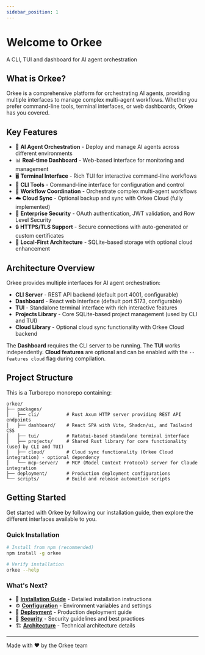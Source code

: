 ```yaml
---
sidebar_position: 1
---
```


# Welcome to Orkee

A CLI, TUI and dashboard for AI agent orchestration

## What is Orkee?

Orkee is a comprehensive platform for orchestrating AI agents, providing multiple interfaces to manage complex multi-agent workflows. Whether you prefer command-line tools, terminal interfaces, or web dashboards, Orkee has you covered.

## Key Features

- 🤖 **AI Agent Orchestration** - Deploy and manage AI agents across different environments
- 📊 **Real-time Dashboard** - Web-based interface for monitoring and management
- 🖥️ **Terminal Interface** - Rich TUI for interactive command-line workflows
- 🔧 **CLI Tools** - Command-line interface for configuration and control
- 🔗 **Workflow Coordination** - Orchestrate complex multi-agent workflows
- ☁️ **Cloud Sync** - Optional backup and sync with Orkee Cloud (fully implemented)
- 🔐 **Enterprise Security** - OAuth authentication, JWT validation, and Row Level Security
- 🔒 **HTTPS/TLS Support** - Secure connections with auto-generated or custom certificates
- 💾 **Local-First Architecture** - SQLite-based storage with optional cloud enhancement

## Architecture Overview

Orkee provides multiple interfaces for AI agent orchestration:

- **CLI Server** - REST API backend (default port 4001, configurable)
- **Dashboard** - React web interface (default port 5173, configurable)
- **TUI** - Standalone terminal interface with rich interactive features
- **Projects Library** - Core SQLite-based project management (used by CLI and TUI)
- **Cloud Library** - Optional cloud sync functionality with Orkee Cloud backend

The **Dashboard** requires the CLI server to be running. The **TUI** works independently. **Cloud features** are optional and can be enabled with the `--features cloud` flag during compilation.

## Project Structure

This is a Turborepo monorepo containing:

```
orkee/
├── packages/
│   ├── cli/          # Rust Axum HTTP server providing REST API endpoints  
│   ├── dashboard/    # React SPA with Vite, Shadcn/ui, and Tailwind CSS
│   ├── tui/          # Ratatui-based standalone terminal interface
│   ├── projects/     # Shared Rust library for core functionality (used by CLI and TUI)
│   ├── cloud/        # Cloud sync functionality (Orkee Cloud integration) - optional dependency
│   └── mcp-server/   # MCP (Model Context Protocol) server for Claude integration
├── deployment/       # Production deployment configurations
└── scripts/          # Build and release automation scripts
```

## Getting Started

Get started with Orkee by following our installation guide, then explore the different interfaces available to you.

### Quick Installation

```bash
# Install from npm (recommended)
npm install -g orkee

# Verify installation
orkee --help
```

### What's Next?

- 📖 **[Installation Guide](./installation.md)** - Detailed installation instructions
- ⚙️ **[Configuration](./configuration.md)** - Environment variables and settings
- 🚀 **[Deployment](./deployment.md)** - Production deployment guide
- 🔐 **[Security](./security.md)** - Security guidelines and best practices
- 🏗️ **[Architecture](./architecture.md)** - Technical architecture details

---

Made with ❤️ by the Orkee team